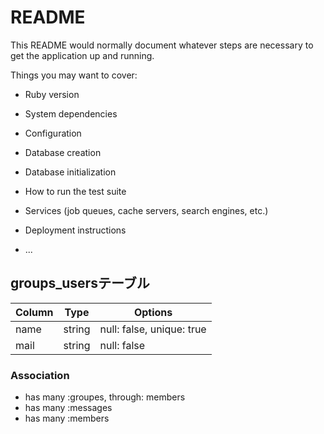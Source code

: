 # README

This README would normally document whatever steps are necessary to get the
application up and running.

Things you may want to cover:

* Ruby version

* System dependencies

* Configuration

* Database creation

* Database initialization

* How to run the test suite

* Services (job queues, cache servers, search engines, etc.)

* Deployment instructions

* ...

## groups_usersテーブル

|Column|Type|Options|
|------|----|-------|
|name|string|null: false, unique: true|
|mail|string|null: false|

### Association
- has many :groupes, through: members
- has many :messages
- has many :members